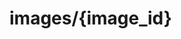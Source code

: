 #  images/{image_id}

<api-endpoint openapi-path="../../specifications/avatars.json" method="DELETE" endpoint="/avatar-management/{contingent_guid}/146"/>